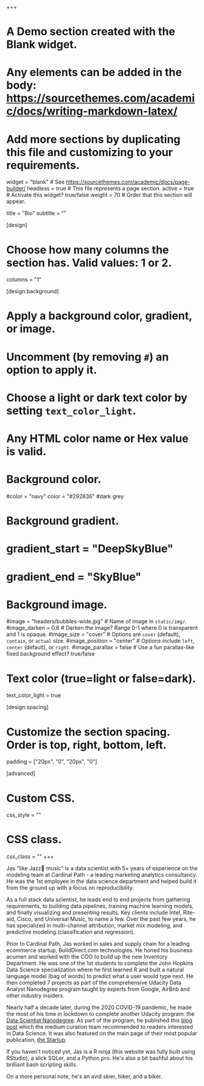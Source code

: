 +++
# A Demo section created with the Blank widget.
# Any elements can be added in the body: https://sourcethemes.com/academic/docs/writing-markdown-latex/
# Add more sections by duplicating this file and customizing to your requirements.

widget = "blank"  # See https://sourcethemes.com/academic/docs/page-builder/
headless = true  # This file represents a page section.
active = true  # Activate this widget? true/false
weight = 70  # Order that this section will appear.

title = "Bio"
subtitle = ""

[design]
  # Choose how many columns the section has. Valid values: 1 or 2.
  columns = "1"

[design.background]
  # Apply a background color, gradient, or image.
  #   Uncomment (by removing `#`) an option to apply it.
  #   Choose a light or dark text color by setting `text_color_light`.
  #   Any HTML color name or Hex value is valid.

  # Background color.
  #color = "navy"
  color = "#292836" #dark grey
  # Background gradient.
  # gradient_start = "DeepSkyBlue"
  # gradient_end = "SkyBlue"
  
  # Background image.
  #image = "headers/bubbles-wide.jpg"  # Name of image in `static/img/`.
  #image_darken = 0.6  # Darken the image? Range 0-1 where 0 is transparent and 1 is opaque.
  #image_size = "cover"  #  Options are `cover` (default), `contain`, or `actual` size.
  #image_position = "center"  # Options include `left`, `center` (default), or `right`.
  #image_parallax = false  # Use a fun parallax-like fixed background effect? true/false

  # Text color (true=light or false=dark).
  text_color_light = true

[design.spacing]
  # Customize the section spacing. Order is top, right, bottom, left.
  padding = ["20px", "0", "20px", "0"]

[advanced]
 # Custom CSS. 
 css_style = ""
 
 # CSS class.
 css_class = ""
+++

Jas "like Jazz🎺 music" is a data scientist with 5+ years of experience on the modeling team at Cardinal Path - a leading marketing analytics consultancy. He was the 1st employee in the data science department and helped build it from the ground up with a focus on reproducibility. 

As a full stack data scientist, he leads end to end projects from gathering requirements, to building data pipelines, training machine learning models, and finally visualizing and presenting results. Key clients include Intel, Rite-aid, Cisco, and Universal Music, to name a few. Over the past few years, he has specialized in multi-channel attribution, market mix modeling, and predictive modeling (classification and regression).

Prior to Cardinal Path, Jas worked in sales and supply chain for a leading ecommerce startup, BuildDirect.com technologies. He honed his business acumen and worked with the COO to build up the new Inventory Department. 
He was one of the 1st students to complete the John Hopkins Data Science specialization where he first learned R and built a natural language model (bag of words) to predict what a user would type next. He then completed 7 projects as part of the comprehensive Udacity Data Analyst Nanodegree program taught by experts from Google, AirBnb and other industry insiders. 

Nearly half a decade later, during the 2020 COVID-19 pandemic, he made the most of his time in lockdown to complete another Udacity program: the [Data Scientist Nanodegree](https://www.udacity.com/course/data-scientist-nanodegree--nd025). As part of the program, he published this [blog post](https://medium.com/swlh/whats-in-a-name-an-analysis-of-over-a-century-of-baby-names-a60c6e1a6615) which the medium curation team recommended to readers interested in Data Science. It was also featured on the main page of their most popular publication, [the Startup](https://medium.com/swlh).

If you haven't noticed yet, Jas is a R ninja (this website was fully built using RStudio), a slick SQLer, and a Python pro. He's also a bit bashful about his brilliant bash scripting skills.

On a more personal note, he's an avid skier, hiker, and a biker.
